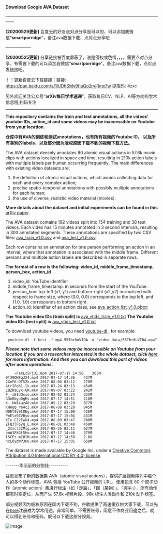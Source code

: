 **Download Google AVA Dataset**

——————————————————————————————————————

**[20200529更新]** 百度云的好友点对点分享是可以的，可以添加我微信“**smartporridge**”，备注ava数据下载，点对点分享吧

——————

**[20200525更新]** 分享链接被百度屏蔽了，说是侵权或色情，，，，需要点对点分享，有需要下载的可以添加我微信“**smartporridge**”，备注ava数据下载，点对点发链接吧。

！！更新百度云下载链接：链接: https://pan.baidu.com/s/1iUDhSMv9flaQo2ryjRmx7w 提取码: 4zxc

另外欢迎关注公众号“**arXiv每日学术速递**”，获取每日CV、NLP、AI等方向的学术信息哦,扫码关注
_______________________________________

**This repository contains the train and test annotations, all the videos' youtube IDs, action_id and some videos may be inaccessible on Youtube from your location.**

**仓库中有AVA的训练和测试annotations，也有所有视频的Youtube ID， 以及所有类别的labels，以及部分因为版权原因下载不到的视频下载方法。**

The AVA dataset densely annotates 80 atomic visual actions in 57.6k movie clips with actions localized in space and time, resulting in 210k action labels with multiple labels per human occurring frequently. The main differences with existing video datasets are: 

1. the definition of atomic visual actions, which avoids collecting data for each and every complex action; 
2. precise spatio-temporal annotations with possibly multiple annotations for each human; 
3. the use of diverse, realistic video material (movies). 

**More details about the dataset and initial experiments can be found in this** [arXiv paper](https://arxiv.org/abs/1705.08421 "悬停显示"). 
  
The AVA dataset contains 192 videos split into 154 training and 38 test videos. Each video has 15 minutes annotated in 3 second intervals, resulting in 300 annotated segments. These annotations are specified by two CSV files: [ava_train_v1.0.csv](https://research.google.com/ava/download/ava_train_v1.0.csv "悬停显示") and [ava_test_v1.0.csv](https://research.google.com/ava/download/ava_test_v1.0.csv "悬停显示"). 

Each row contains an annotation for one person performing an action in an interval, where that annotation is associated with the middle frame. Different persons and multiple action labels are described in separate rows. 

**The format of a row is the following: video_id, middle_frame_timestamp, person_box, action_id**
1. video_id: YouTube identifier
2. middle_frame_timestamp: in seconds from the start of the YouTube.
3. person_box: top-left (x1, y1) and bottom-right (x2,y2) normalized with respect to frame size, where (0.0, 0.0) corresponds to the top left, and (1.0, 1.0) corresponds to bottom right.
4. action_id: identifier of an action class, see [ava_action_list_v1.0.pbtxt](https://research.google.com/ava/download/ava_action_list_v1.0.pbtxt "悬停显示")

**The Youtube video IDs (train split) is** [ava_ytids_train_v1.0.txt](./ava_ytids_train_v1.0.txt)
**The Youtube video IDs (test split) is** [ava_ytids_test_v1.0.txt](./ava_ytids_test_v1.0.txt)

To download youtube videos, you need [youtube-dl](https://github.com/rg3/youtube-dl/) , for example:
 
     youtube-dl -f best -f mp4 55Ihr6uVIDA -o "video_data/55Ihr6uVIDA.mp4"
     
***Please note that some videos may be inaccessible on Youtube from your location.If you are a researcher interested in the whole dataset, click [here](http://thoth.inrialpes.fr/ava/requestaccess.php "悬停显示") for more information. And then you can download this part of videos after aome operations.***

        -FaXLcSFjUI.mp4	2017-07-17 14:50	365M	 
	0f39OWEqJ24.mp4	2017-07-17 14:36	437M	 
	2XeFK-DTSZk.mkv	2017-08-08 03:12	270M	 
	4trIFq61-lk.mkv	2017-07-24 03:13	454M	 
	EQZWzLyx-GM.mkv	2017-09-07 03:22	242M	 
	F_-zE1dQsso.mkv	2017-08-02 03:24	225M	 
	G3nRbyu0gMs.mp4	2017-07-17 14:51	218M	 
	K--hW14uzA0.mkv	2017-09-12 03:29	877M	 
	KHHgQ_Pe4cI.mkv	2017-08-08 03:29	845M	 
	N0Dt9i9IUNg.mkv	2017-07-17 15:00	426M	 
	PmElx9ZVByw.mp4	2017-07-17 15:04	431M	 
	XIx-C22Ewk4.mp4	2017-08-09 03:47	788M	 
	ZFQ3lF6yq_E.mkv	2017-08-01 03:49	459M	 
	_2Isct32Msg.mkv	2017-08-26 03:11	627M	 
	bnW1PXGt5hw.mp4	2017-07-17 14:46	379M	 
	lSCEt_mCHlM.mkv	2017-07-17 14:59	2.6G	 
	nxL0yqWP3H0.mkv	2017-07-17 15:01	659M	


The dataset is made available by Google Inc. under a [Creative Commons Attribution 4.0 International (CC BY 4.0) license](https://creativecommons.org/licenses/by/4.0/ "悬停显示").

-------华丽丽的分割线----------

谷歌发布了新的数据集 AVA（atomic visual actions），提供扩展视频序列中每个人的多个动作标签。AVA 包括 YouTube 公开视频的 URL，使用包含 80 个原子动作（atomic action）集进行标注（如「走路」、「踢（某物）」、「握手」），所有动作都有时空定位，从而产生 57.6k 视频片段、96k 标注人类动作和 210k 动作标签。

部分视频因为版权原因在国内下载不到，谷歌提供了高速缓存供大家下载，可以先在[here](http://thoth.inrialpes.fr/ava/requestaccess.php "悬停显示")注册成为学术用途，非常简单，不需要账号，同意不作商业用途之后，就可以得到账号和密码，既可以下载这部分视频。

![image](https://github.com/SmartPorridge/google-AVA-Dataset-downloader/blob/master/%E5%85%AC%E4%BC%97%E5%8F%B7%E4%BA%8C%E7%BB%B4%E7%A0%81.jpg)
